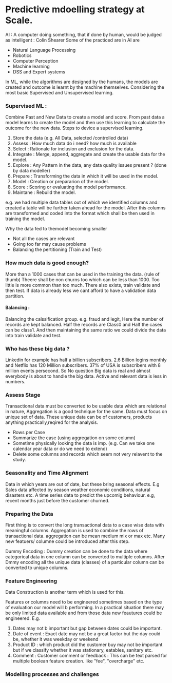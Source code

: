 # Predictive mdoelling strategy at Scale. 

AI : A computer doing something, that if done by human, would be judged as intelligent : Colin Shearer
Some of the practiced are in AI are 

* Natural Language Processing
* Robotics
* Computer Perception
* Machine learning
* DSS and Expert systems

In ML, while the algorithms are designed by the humans, the models are created and outcome is learnt by the machine themselves. Considering the most basic Supervised and Unsupervised learning. 

### Supervised ML : 
Combine Past and New Data to create a model and score. From past data a model learns to create the model and then use this learning to calculate the outcome for the new data. Steps to device a supervised learning. 

1. Store the data (e.g. All Data, selected /controlled data) 
2. Assess : How much data do i need? how much is available
3. Select : Rationale for inclusion and exclusion for the data. 
4. Integrate : Merge, append, aggregate and create the usable data for the model.
5. Explore : Any Pattern in the data, any data quality issues present ? (done by data modeller)
6. Prepare : Transforming the data in which it will be used in the model.
7. Model : Creation or prepararion of the model. 
8. Score : Scoring or evaluating the model performance. 
9. Maintane : Rebuild the model. 

e.g. we had multiple data tables out of which we identified columns and created a table will be further taken ahead for the model. After this columns are transformed and coded into the format which shall be then used in training the model. 

Why the data fed to themodel becoming smaller

* Not all the cases are relevant
* Going too far may cause problems
* Balancing the pertitioning (Train and Test)

### How much data is good enough?
More than a 1000 cases that can be used in the training the data. (rule of thumb) Theere shall be non churns too which can be less than 1000. Too little is more common than too much. There also exists, train validate and then test. If data is already less we cant afford to have a validation data partition. 

#### Balancing : 
Balancing the calssification group. e.g. fraud and legit, Here the number of records are kept balanced. 
Half the records are Class0 and Half the cases can be class1. And then maintaining the same ratio we could divide the data into train validate and test. 

### Who has these big data ?
Linkedin for example has half a billion subscribers. 2.6 Billion logins monthly and Netflix has 120 Million subscribers. 37% of USA is subscribers with 8 million events persecond. So No question Big data is real and almost everybody is about to handle the big data. Active and relevant data is less in numbers. 

### Assess Stage 
Transactional data must be converted to be usable data which are relational in nature, Aggregation is a good technique for the same.  Data must focus on unique set of data. These unique data can be of customers, products anything practically,reqired for the analysis. 

* Rows per Case
* Summarize the case (using aggregation on some column)
* Sometime physically looking the data is imp. (e.g. Can we take one calendar year data or do we need to extend)
* Delete some columns and records which seem not very relavent to the study.

### Seasonality and Time Alignment 
Data in which years are out of date, but these bring seasonal effects. E.g Sales data affected by season weather economic conditions, natural disasters etc. A time series data to predict the upcomig behaviour. e.g, recent months just before the customer churned. 

### Preparing the Data 
First thing is to convert the long transactional data to a case wise data with meaningful columns. Aggregation is used to combine the rows of transactional data. aggregation can be mean medium mix or max etc. Many new featuers/ columne could be introduced after this step.

Dummy Encoding : 
Dummy creation can be done to the data where categorical data in one column can be converted to multiple columns. After Dmmy encoding all the unique data (classes) of a particular column can be converted to unique columns.

### Feature Engineering
Data Construction is another term which is used for this.

Features or columns need to be engineered sometimes based on the type of evaluation our model will b performing. In a practical situation there may be only limited data available and from those data new feautures could be engineered. E.g.

1. Dates may not b important but gap between dates could be important.
2. Date of event : Exact date may not be a great factor but the day could be, whether it was weekday or weekend 
3. Product ID : which product did the customer buy may not be important but if we classify whether it was stationary, eatables, sanitary etc.
4. Comment : Customer comment or feedback : This can be text parsed for multiple boolean feature creation. like "fee", "overcharge" etc.

### Modelling processes and challenges



